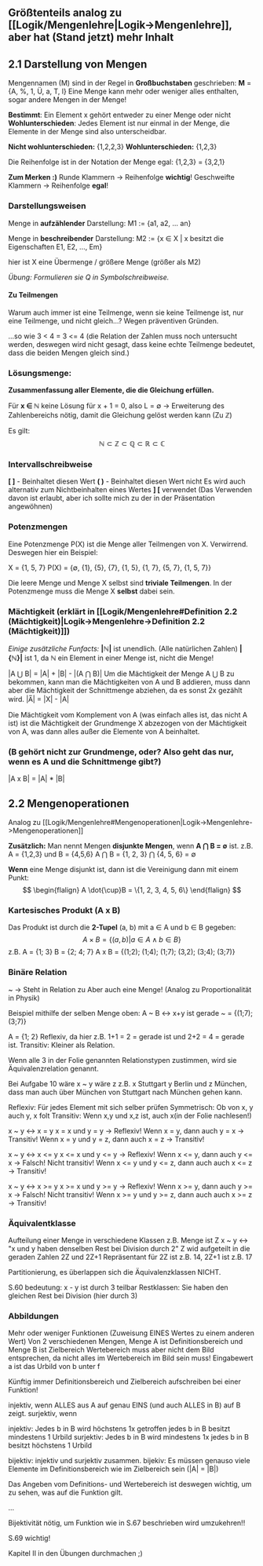 ## Größtenteils analog zu [[Logik/Mengenlehre|Logik->Mengenlehre]], aber hat (Stand jetzt) mehr Inhalt

## 2.1 Darstellung von Mengen
Mengennamen (M) sind in der Regel in **Großbuchstaben** geschrieben:
**M** = {A, %, 1, Ü, a, T, l}
Eine Menge kann mehr oder weniger alles enthalten, sogar andere Mengen in der Menge!

**Bestimmt**: Ein Element x gehört entweder zu einer Menge oder nicht
**Wohlunterschieden**: Jedes Element ist nur einmal in der Menge, die Elemente in der Menge sind also unterscheidbar.

**Nicht wohlunterschieden:** {1,2,2,3}
**Wohlunterschieden:** {1,2,3}

Die Reihenfolge ist in der Notation der Menge egal:
{1,2,3} = {3,2,1}

**Zum Merken :)**
Runde Klammern -> Reihenfolge **wichtig**!
Geschweifte Klammern -> Reihenfolge **egal**!
### Darstellungsweisen
Menge in **aufzählender** Darstellung:
M1 := {a1, a2, ... an}

Menge in **beschreibender** Darstellung:
M2 := {x ∈ X | x besitzt die Eigenschaften E1, E2, ..., Em}

hier ist X eine Übermenge / größere Menge (größer als M2)

*Übung: Formulieren sie Q in Symbolschreibweise.*
#### Zu Teilmengen
Warum auch immer ist eine Teilmenge, wenn sie keine Teilmenge ist, nur eine Teilmenge, und nicht gleich...? Wegen präventiven Gründen.

...so wie 3 < 4 = 3 <= 4
(die Relation der Zahlen muss noch untersucht werden, deswegen wird nicht gesagt, dass keine echte Teilmenge bedeutet, dass die beiden Mengen gleich sind.)
### Lösungsmenge: 
**Zusammenfassung aller Elemente, die die Gleichung erfüllen.**

Für **x ∈ ℕ** keine Lösung für x + 1 = 0, also L = ∅ 
-> Erweiterung des Zahlenbereichs nötig, damit die Gleichung gelöst werden kann (Zu ℤ)

Es gilt:
$$
ℕ ⊂ ℤ ⊂ ℚ ⊂ ℝ ⊂ ℂ
$$
### Intervallschreibweise
**\[ \]** - Beinhaltet diesen Wert
**( )** - Beinhaltet diesen Wert nicht
Es wird auch alternativ zum Nichtbeinhalten eines Wertes **\] \[** verwendet 
(Das Verwenden davon ist erlaubt, aber ich sollte mich zu der in der Präsentation angewöhnen)
### Potenzmengen
Eine Potenzmenge P(X) ist die Menge aller Teilmengen von X. 
Verwirrend. Deswegen hier ein Beispiel:

X = {1, 5, 7}
P(X) = {∅, {1}, {5}, {7}, {1, 5}, {1, 7}, {5, 7}, {1, 5, 7}}

Die leere Menge und Menge X selbst sind **triviale Teilmengen**.
In der Potenzmenge muss die Menge X **selbst** dabei sein.
### Mächtigkeit (erklärt in [[Logik/Mengenlehre#Definition 2.2 (Mächtigkeit)|Logik->Mengenlehre->Definition 2.2 (Mächtigkeit)]])
*Einige zusätzliche Funfacts:*
**|ℕ|** ist unendlich. (Alle natürlichen Zahlen)
**|{ℕ}|** ist 1, da ℕ ein Element in einer Menge ist, nicht die Menge!

|A ⋃ B| = |A| + |B| - |(A ⋂ B)|
Um die Mächtigkeit der Menge A ⋃ B zu bekommen, kann man die Mächtigkeiten von A und B addieren, muss dann aber die Mächtigkeit der Schnittmenge abziehen, da es sonst 2x gezählt wird. 
|A̅| = |X| - |A| 

Die Mächtigkeit vom Komplement von A (was einfach alles ist, das nicht A ist) ist die Mächtigkeit der Grundmenge X abzezogen von der Mächtigkeit von A, was dann alles außer die Elemente von A beinhaltet.
### (B gehört nicht zur Grundmenge, oder? Also geht das nur, wenn es A und die Schnittmenge gibt?)

|A x B| = |A| \* |B|
## 2.2 Mengenoperationen
Analog zu [[Logik/Mengenlehre#Mengenoperationen|Logik->Mengenlehre->Mengenoperationen]]

**Zusätzlich:**
Man nennt Mengen **disjunkte Mengen**, wenn **A ⋂ B = ∅** ist.
z.B. 
A = {1,2,3} und B = {4,5,6}
A ⋂ B = {1, 2, 3} ⋂ {4, 5, 6} = ∅

**Wenn** eine Menge disjunkt ist, dann ist die Vereinigung dann mit einem Punkt:
$$
\begin{flalign}
A \dot{\cup}B = \{1, 2, 3, 4, 5, 6\}
\end{flalign}
$$
### Kartesisches Produkt (A x B)
Das Produkt ist durch die **2-Tupel** (a, b) mit a ∈ A und b ∈ B gegeben:
$$
A \times B = \{(a,b)|a \in A \wedge b \in B \}
$$
z.B.
A = {1; 3}
B = {2; 4; 7}
A x B =   {(1;2); (1;4); (1;7);
        (3,2); (3;4); (3;7)}

### Binäre Relation
~ -> Steht in Relation zu
Aber auch eine Menge!
(Analog zu Proportionalität in Physik)

Beispiel mithilfe der selben Menge oben: A ~ B <-> x+y ist gerade 
~ = {(1;7);(3;7)}

A = {1; 2}
Reflexiv, da hier z.B. 1+1 = 2 = gerade ist und 2+2 = 4 = gerade ist.
Transitiv: Kleiner als Relation.

Wenn alle 3 in der Folie genannten Relationstypen zustimmen, wird sie Äquivalenzrelation genannt.

Bei Aufgabe 10 wäre x ~ y wäre z z.B. x Stuttgart y Berlin und z München, dass man auch über München von Stuttgart nach München gehen kann.

Reflexiv: Für jedes Element mit sich selber prüfen
Symmetrisch: Ob von x, y auch y, x folt
Transitiv: Wenn x,y und x,z ist, auch x(in der Folie nachlesen!)

x ~ y <-> x = y
x = x und y = y -> Reflexiv!
Wenn x = y, dann auch y = x -> Transitiv!
Wenn x = y und y = z, dann auch x = z -> Transitiv!

x ~ y <-> x <= y
x <= x und y <= y -> Reflexiv!
Wenn x <= y, dann auch y <= x -> Falsch! Nicht transitiv!
Wenn x <= y und y <= z, dann auch auch x <= z -> Transitiv!

x ~ y <-> x >= y
x >= x und y >= y -> Reflexiv!
Wenn x >= y, dann auch y >= x -> Falsch! Nicht transitiv!
Wenn x >= y und y >= z, dann auch auch x >= z -> Transitiv!

### Äquivalentklasse
Aufteilung einer Menge in verschiedene Klassen
z.B. Menge ist Z
x ~ y <-> "x und y haben denselben Rest bei Division durch 2"
Z wid aufgeteilt in die geraden Zahlen 2Z und 2Z+1
Repräsentant für 2Z ist z.B. 14, 2Z+1 ist z.B. 17

Partitionierung, es überlappen sich die Äquivalenzklassen NICHT.

S.60 bedeutung: x - y ist durch 3 teilbar
Restklassen: Sie haben den gleichen Rest bei Division (hier durch 3)

### Abbildungen
Mehr oder weniger Funktionen (Zuweisung EINES Wertes zu einem anderen Wert)
Von 2 verschiedenen Mengen, Menge A ist Definitionsbereich und Menge B ist Zielbereich
Wertebereich muss aber nicht dem Bild entsprechen, da nicht alles im Wertebereich im Bild sein muss!
Eingabewert a ist das Urbild von b unter f

Künftig immer Definitionsbereich und Zielbereich aufschreiben bei einer Funktion!

injektiv, wenn ALLES aus A auf genau EINS (und auch ALLES in B) auf B zeigt.
surjektiv, wenn 

injektiv: Jedes b in B wird höchstens 1x getroffen
jedes b in B besitzt mindestens 1 Urbild
surjektiv: Jedes b in B wird mindestens 1x
jedes b in B besitzt höchstens 1 Urbild

bijektiv: injektiv und surjektiv zusammen.
bijekiv: Es müssen genauso viele Elemente im Definitionsbereich wie im Zielbereich sein (|A| = |B|)

Das Angeben vom Definitions- und Wertebereich ist deswegen wichtig, um zu sehen, was auf die Funktion gilt.


...

Bijektivität nötig, um Funktion wie in S.67 beschrieben wird umzukehren!!

S.69 wichtig!

Kapitel II in den Übungen durchmachen ;)